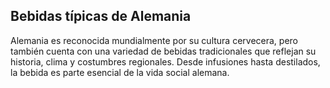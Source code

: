 ## Bebidas típicas de Alemania

Alemania es reconocida mundialmente por su cultura cervecera, pero también cuenta con una variedad de bebidas tradicionales que reflejan su historia, clima y costumbres regionales. Desde infusiones hasta destilados, la bebida es parte esencial de la vida social alemana.
